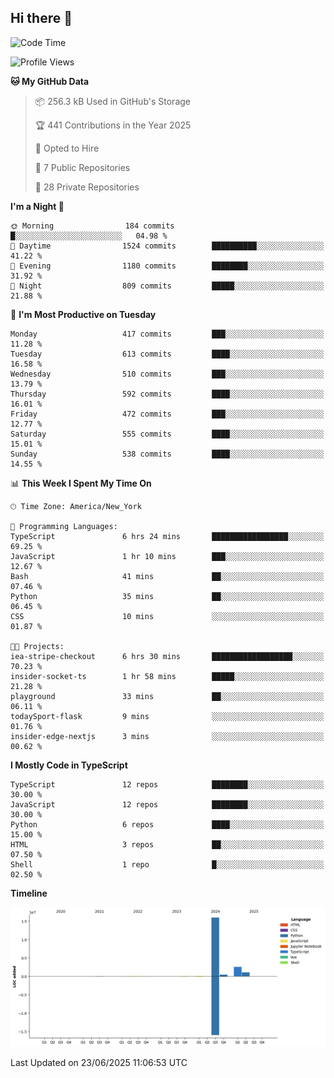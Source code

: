 ## Hi there 👋

<!--START_SECTION:waka-->
![Code Time](http://img.shields.io/badge/Code%20Time-350%20hrs%2010%20mins-blue)

![Profile Views](http://img.shields.io/badge/Profile%20Views-0-blue)

**🐱 My GitHub Data** 

> 📦 256.3 kB Used in GitHub's Storage 
 > 
> 🏆 441 Contributions in the Year 2025
 > 
> 💼 Opted to Hire
 > 
> 📜 7 Public Repositories 
 > 
> 🔑 28 Private Repositories 
 > 
**I'm a Night 🦉** 

```text
🌞 Morning                184 commits         █░░░░░░░░░░░░░░░░░░░░░░░░   04.98 % 
🌆 Daytime                1524 commits        ██████████░░░░░░░░░░░░░░░   41.22 % 
🌃 Evening                1180 commits        ████████░░░░░░░░░░░░░░░░░   31.92 % 
🌙 Night                  809 commits         █████░░░░░░░░░░░░░░░░░░░░   21.88 % 
```
📅 **I'm Most Productive on Tuesday** 

```text
Monday                   417 commits         ███░░░░░░░░░░░░░░░░░░░░░░   11.28 % 
Tuesday                  613 commits         ████░░░░░░░░░░░░░░░░░░░░░   16.58 % 
Wednesday                510 commits         ███░░░░░░░░░░░░░░░░░░░░░░   13.79 % 
Thursday                 592 commits         ████░░░░░░░░░░░░░░░░░░░░░   16.01 % 
Friday                   472 commits         ███░░░░░░░░░░░░░░░░░░░░░░   12.77 % 
Saturday                 555 commits         ████░░░░░░░░░░░░░░░░░░░░░   15.01 % 
Sunday                   538 commits         ████░░░░░░░░░░░░░░░░░░░░░   14.55 % 
```


📊 **This Week I Spent My Time On** 

```text
🕑︎ Time Zone: America/New_York

💬 Programming Languages: 
TypeScript               6 hrs 24 mins       █████████████████░░░░░░░░   69.25 % 
JavaScript               1 hr 10 mins        ███░░░░░░░░░░░░░░░░░░░░░░   12.67 % 
Bash                     41 mins             ██░░░░░░░░░░░░░░░░░░░░░░░   07.46 % 
Python                   35 mins             ██░░░░░░░░░░░░░░░░░░░░░░░   06.45 % 
CSS                      10 mins             ░░░░░░░░░░░░░░░░░░░░░░░░░   01.87 % 

🐱‍💻 Projects: 
iea-stripe-checkout      6 hrs 30 mins       ██████████████████░░░░░░░   70.23 % 
insider-socket-ts        1 hr 58 mins        █████░░░░░░░░░░░░░░░░░░░░   21.28 % 
playground               33 mins             ██░░░░░░░░░░░░░░░░░░░░░░░   06.11 % 
todaySport-flask         9 mins              ░░░░░░░░░░░░░░░░░░░░░░░░░   01.76 % 
insider-edge-nextjs      3 mins              ░░░░░░░░░░░░░░░░░░░░░░░░░   00.62 % 
```

**I Mostly Code in TypeScript** 

```text
TypeScript               12 repos            ████████░░░░░░░░░░░░░░░░░   30.00 % 
JavaScript               12 repos            ████████░░░░░░░░░░░░░░░░░   30.00 % 
Python                   6 repos             ████░░░░░░░░░░░░░░░░░░░░░   15.00 % 
HTML                     3 repos             ██░░░░░░░░░░░░░░░░░░░░░░░   07.50 % 
Shell                    1 repo              █░░░░░░░░░░░░░░░░░░░░░░░░   02.50 % 
```



**Timeline**

![Lines of Code chart](https://raw.githubusercontent.com/dikshithvishnu/dikshithvishnu/main/assets/bar_graph.png)


 Last Updated on 23/06/2025 11:06:53 UTC
<!--END_SECTION:waka-->
